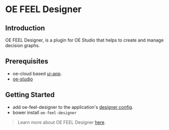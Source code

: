 # OE FEEL Designer

## Introduction

OE FEEL Designer, is a plugin for OE Studio that helps to create and manage decision graphs.

## Prerequisites
* oe-cloud based [ui-app](https://github.com/EdgeVerve/oe-ui-app).
* [oe-studio](https://github.com/EdgeVerve/oe-studio)

## Getting Started

* add oe-feel-designer to the application's [designer config](https://github.com/EdgeVerve/oe-studio#configuration-for-designer-in-oe-cloud).
* bower install `oe-feel-designer`

> Learn more about OE FEEL Designer [here](docs/oe-feel-designer.md).